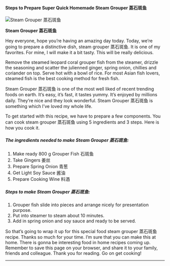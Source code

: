             

#### Steps to Prepare Super Quick Homemade Steam Grouper 蒸石斑鱼

![Steam Grouper 蒸石斑鱼](https://img-global.cpcdn.com/recipes/b00bb11277722c7f/751x532cq70/steam-grouper-%e8%92%b8%e7%9f%b3%e6%96%91%e9%b1%bc-recipe-main-photo.jpg)

**Steam Grouper 蒸石斑鱼**

Hey everyone, hope you’re having an amazing day today. Today, we’re going to prepare a distinctive dish, steam grouper 蒸石斑鱼. It is one of my favorites. For mine, I will make it a bit tasty. This will be really delicious.

Remove the steamed leopard coral grouper fish from the steamer, drizzle the seasoning and scatter the julienned ginger, spring onion, chillies and coriander on top. Serve hot with a bowl of rice. For most Asian fish lovers, steamed fish is the best cooking method for fresh fish.

Steam Grouper 蒸石斑鱼 is one of the most well liked of recent trending foods on earth. It’s easy, it’s fast, it tastes yummy. It’s enjoyed by millions daily. They’re nice and they look wonderful. Steam Grouper 蒸石斑鱼 is something which I’ve loved my whole life.

To get started with this recipe, we have to prepare a few components. You can cook steam grouper 蒸石斑鱼 using 5 ingredients and 3 steps. Here is how you cook it.

##### The ingredients needed to make Steam Grouper 蒸石斑鱼:

1.  Make ready 800 g Grouper Fish 石斑鱼
2.  Take Gingers 姜丝
3.  Prepare Spring Onion 青葱
4.  Get Light Soy Sauce 酱油
5.  Prepare Cooking Wine 料酒

##### Steps to make Steam Grouper 蒸石斑鱼:

1.  Grouper fish slide into pieces and arrange nicely for presentation purpose.
2.  Put into steamer to steam about 10 minutes.
3.  Add in spring onion and soy sauce and ready to be served.

So that’s going to wrap it up for this special food steam grouper 蒸石斑鱼 recipe. Thanks so much for your time. I’m sure that you can make this at home. There is gonna be interesting food in home recipes coming up. Remember to save this page on your browser, and share it to your family, friends and colleague. Thank you for reading. Go on get cooking!

* * *